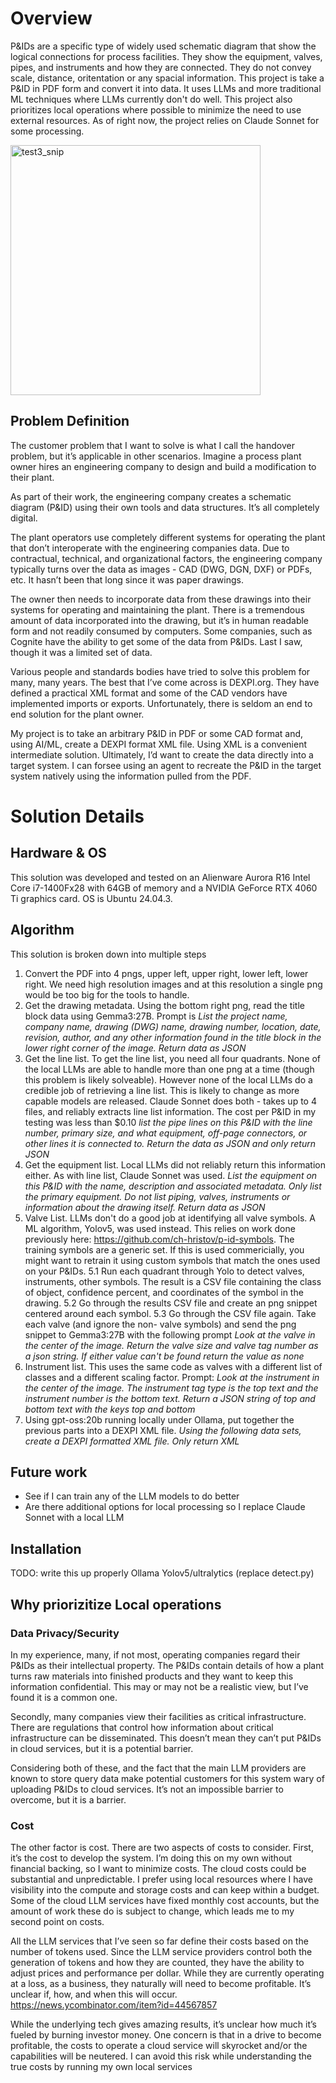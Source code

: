 # Overview
P&IDs are a specific type of widely used schematic diagram that show the logical connections for process facilities. They show the equipment, valves, pipes, and instruments and how they are connected. They do not convey scale, distance, oritentation or any spacial information. This project is take a P&ID in PDF form and convert it into data. It uses LLMs and more traditional ML techniques where LLMs currently don't do well. 
This project also prioritizes local operations where possible to minimize the need to use external resources. As of right now, the project relies on Claude Sonnet for some processing.

<img width="400" height="400" alt="test3_snip" src="https://github.com/user-attachments/assets/20232f94-07c2-4b39-81da-bacee5132ea1" />

## Problem Definition
The customer problem that I want to solve is what I call the handover problem, but it’s applicable in other scenarios. Imagine a process plant owner hires an engineering company to design and build a modification to their plant.

As part of their work, the engineering company creates a schematic diagram (P&ID) using their own tools and data structures. It’s all completely digital. 

The plant operators use completely different systems for operating the plant that don’t interoperate with the engineering companies data. Due to contractual, technical, and organizational factors, the engineering company typically turns over the data as images - CAD (DWG, DGN, DXF) or PDFs, etc. It hasn’t been that long since it was paper drawings.

The owner then needs to incorporate data from these drawings into their systems for operating and maintaining the plant.  There is a tremendous amount of data incorporated into the drawing, but it’s in human readable form and not readily consumed by computers. Some companies, such as Cognite have the ability to get some of the data from P&IDs. Last I saw, though it was a limited set of data.

Various people and standards bodies have tried to solve this problem for many, many years. The best that I’ve come across is DEXPI.org. They have defined a practical XML format and some of the CAD vendors have implemented imports or exports. Unfortunately, there is seldom an end to end solution for the plant owner.

My project is to take an arbitrary P&ID in PDF or some CAD format and, using AI/ML, create a DEXPI format XML file. Using XML is a convenient intermediate solution. Ultimately, I’d want to create the data directly into a target system. I can forsee using an agent to recreate the P&ID in the target system natively using the information pulled from the PDF. 

# Solution Details
## Hardware & OS
This solution was developed and tested on an Alienware Aurora R16 Intel Core i7-1400Fx28 with 64GB of memory and a NVIDIA GeForce RTX 4060 Ti graphics card. OS is Ubuntu 24.04.3.
## Algorithm
This solution is broken down into multiple steps
1. Convert the PDF into 4 pngs, upper left, upper right, lower left, lower right. We need high resolution images and at this resolution a single png would be too big for the tools to handle.
2. Get the drawing metadata. Using the bottom right png, read the title block data using Gemma3:27B. Prompt is *List the project name, company name, drawing (DWG) name, drawing number, location, date, revision, author, 
and any other information found in the title block in the lower right corner of the image. Return data as JSON*
3. Get the line list. To get the line list, you need all four quadrants. None of the local LLMs are able to handle more than one png at a time (though this problem is likely solveable). However none of the local LLMs do a credible job of retrieving a line list. This is likely to change as more capable models are released. Claude Sonnet does both - takes up to 4 files, and reliably extracts line list information. The cost per P&ID in my testing was less than $0.10 *list the pipe lines on this P&ID with the line number, primary size, and what equipment, off-page connectors, 
or other lines it is connected to. Return the data as JSON and only return JSON*
4. Get the equipment list. Local LLMs did not reliably return this information either. As with line list, Claude Sonnet was used. *List the equipment on this P&ID with the name, description and associated metadata. Only list the primary equipment. Do not list piping, valves, instruments or information about the drawing itself. Return data as JSON*
5. Valve List. LLMs don't do a good job at identifying all valve symbols. A ML algorithm, Yolov5, was used instead. This relies on work done previously here: https://github.com/ch-hristov/p-id-symbols. The training symbols are a generic set. If this is used commericially, you might want to retrain it using custom symbols that match the ones used on your P&IDs.
   5.1 Run each quadrant through Yolo to detect valves, instruments, other symbols. The result is a CSV file containing the class of object, confidence percent, and coordinates of the symbol in the drawing.
   5.2 Go through the results CSV file and create an png snippet centered around each symbol.
   5.3 Go through the CSV file again. Take each valve (and ignore the non- valve symbols) and send the png snippet to Gemma3:27B with the following prompt *Look at the valve in the center of the image. Return the valve size and valve tag number as a json string. If either value can't be found return the value as none*
6. Instrument list. This uses the same code as valves with a different list of classes and a different scaling factor. Prompt: *Look at the instrument in the center of the image. The instrument tag type is the top text
                    and the instrument number is the bottom text. Return a JSON string of top and bottom text with the keys top and bottom*
7. Using gpt-oss:20b running locally under Ollama, put together the previous parts into a DEXPI XML file. *Using the following data sets, create a DEXPI formatted XML file. Only return XML*

## Future work
 - See if I can train any of the LLM models to do better
 - Are there additional options for local processing so I replace Claude Sonnet with a local LLM

## Installation
TODO: write this up properly
Ollama
Yolov5/ultralytics (replace detect.py)



## Why priorizitize Local operations
### Data Privacy/Security

In my experience, many, if not most, operating companies regard their P&IDs as their intellectual property. The P&IDs contain details of how a plant turns raw materials into finished products and they want to keep this information confidential. This may or may not be a realistic view, but I’ve found it is a common one.

Secondly, many companies view their facilities as critical infrastructure. There are regulations that control how information about critical infrastructure can be disseminated. This doesn’t mean they can’t put P&IDs in cloud services, but it is a potential barrier.

Considering both of these, and the fact that the main LLM providers are known to store query data make potential customers for this system wary of uploading P&IDs to cloud services. It’s not an impossible barrier to overcome, but it is a barrier.

### Cost

The other factor is cost. There are two aspects of costs to consider. First, it’s the cost to develop the system. I’m doing this on my own without financial backing, so I want to minimize costs. The cloud costs could be substantial and unpredictable. I prefer using local resources where I have visibility into the compute and storage costs and can keep within a budget. Some of the cloud LLM services have fixed monthly cost accounts, but the amount of work these do is subject to change, which leads me to my second point on costs.

All the LLM services that I’ve seen so far define their costs based on the number of tokens used. Since the LLM service providers control both the generation of tokens and how they are counted, they have the ability to adjust prices and performance per dollar. While they are currently operating at a loss, as a business, they naturally will need to become profitable. It’s unclear if, how, and when this will occur. https://news.ycombinator.com/item?id=44567857

While the underlying tech gives amazing results, it’s unclear how much it’s fueled by burning investor money. One concern is that in a drive to become profitable, the costs to operate a cloud service will skyrocket and/or the capabilities will be neutered. I can avoid this risk while understanding the true costs by running my own local services 
